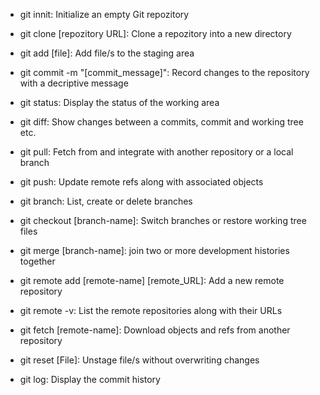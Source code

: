 - git innit: Initialize an empty Git repozitory

- git clone [repozitory URL]: Clone a repozitory into a new directory

- git add [file]: Add file/s to the staging area

- git commit -m "[commit_message]": Record changes to the repository with a decriptive message

- git status: Display the status of the working area

- git diff: Show changes between a commits, commit and working tree etc.

- git pull: Fetch from and integrate with another repository or a local branch 

- git push: Update remote refs along with associated objects

- git branch: List, create or delete branches

- git checkout [branch-name]: Switch branches or restore working tree files

- git merge [branch-name]: join two or more development histories together

- git remote add [remote-name] [remote_URL]: Add a new remote repository

- git remote -v: List the remote repositories along with their URLs

- git fetch [remote-name]: Download objects and refs from another repository

- git reset [File]: Unstage file/s without overwriting changes

- git log: Display the commit history
